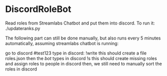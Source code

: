 # DiscordRoleBot
Read roles from Streamlabs Chatbot and put them into discord.
To run it:
./updateranks.py

The following part can still be done manually, but also runs every 5 minutes automatically, assuming streamlabs chatbot is running:

go to discord #test123
type in discord:
!write
this should create a file roles.json
then the *bot* types in discord
!s
this should create missing roles and assign roles to people in discord
then, we still need to manually sort the roles in discord
